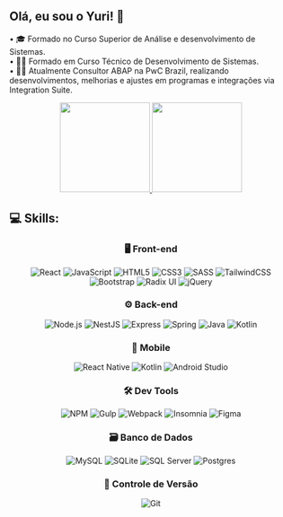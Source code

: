 ## Olá, eu sou o Yuri! 👋

• 🎓 Formado no Curso Superior de Análise e desenvolvimento de Sistemas. <br>
• 👨‍🎓 Formado em Curso Técnico de Desenvolvimento de Sistemas. <br>
• 🧑‍💻 Atualmente Consultor ABAP na PwC Brazil, realizando desenvolvimentos, melhorias e ajustes em programas e integrações via Integration Suite. <br>

<div align="center">
    <a href="https://github.com/YuriOlivs">
        <img height="160em" src="https://github-readme-stats.vercel.app/api?username=yuriolivs&show_icons=true&theme=dark"/>
        <img height="160em" src="https://github-readme-stats.vercel.app/api/top-langs/?username=yuriolivs&layout=compact&theme=dark"/>
    </a>
</div>

## 💻 Skills:

<div align="center">
    
### 🖥️ Front-end
<div align="center">
    <img src="https://img.shields.io/badge/react-%2320232a.svg?style=for-the-badge&logo=react&logoColor=%2361DAFB" alt="React" title="React" />
    <img src="https://img.shields.io/badge/javascript-%23323330.svg?style=for-the-badge&logo=javascript&logoColor=%23F7DF1E" alt="JavaScript" title="JavaScript" />
    <img src="https://img.shields.io/badge/html5-%23E34F26.svg?style=for-the-badge&logo=html5&logoColor=white" alt="HTML5" title="HTML5" />
    <img src="https://img.shields.io/badge/css3-%231572B6.svg?style=for-the-badge&logo=css3&logoColor=white" alt="CSS3" title="CSS3" />
    <img src="https://img.shields.io/badge/SASS-hotpink.svg?style=for-the-badge&logo=SASS&logoColor=white" alt="SASS" title="SASS" />
    <img src="https://img.shields.io/badge/tailwindcss-%2338B2AC.svg?style=for-the-badge&logo=tailwind-css&logoColor=white" alt="TailwindCSS" title="TailwindCSS" />
    <img src="https://img.shields.io/badge/bootstrap-%238511FA.svg?style=for-the-badge&logo=bootstrap&logoColor=white" alt="Bootstrap" title="Bootstrap" />
    <img src="https://img.shields.io/badge/radix%20ui-161618.svg?style=for-the-badge&logo=radix-ui&logoColor=white" alt="Radix UI" title="Radix UI" />
    <img src="https://img.shields.io/badge/jquery-%230769AD.svg?style=for-the-badge&logo=jquery&logoColor=white" alt="jQuery" title="jQuery" />
</div>

### ⚙️ Back-end

<div align="center">
    <img src="https://img.shields.io/badge/node.js-6DA55F?style=for-the-badge&logo=node.js&logoColor=whit" alt="Node.js" title="Node.js" />
    <img src="https://img.shields.io/badge/nestjs-%23E0234E.svg?style=for-the-badge&logo=nestjs&logoColor=white" alt="NestJS" title="NestJS" />
    <img src="https://img.shields.io/badge/express.js-%23404d59.svg?style=for-the-badge&logo=express&logoColor=%2361DAFB" alt="Express" title="Express" />
    <img src="https://img.shields.io/badge/spring-%236DB33F.svg?style=for-the-badge&logo=spring&logoColor=white" alt="Spring" title="Spring" />
    <img src="https://img.shields.io/badge/java-%23ED8B00.svg?style=for-the-badge&logo=openjdk&logoColor=white" alt="Java" title="Java" />
    <img src="https://img.shields.io/badge/kotlin-%237F52FF.svg?style=for-the-badge&logo=kotlin&logoColor=white" alt="Kotlin" title="Kotlin" />
</div>

### 📱 Mobile

<div align="center">
    <img src="https://img.shields.io/badge/react_native-%2320232a.svg?style=for-the-badge&logo=react&logoColor=%2361DAFB" alt="React Native" title="React Native" />
    <img src="https://img.shields.io/badge/kotlin-%237F52FF.svg?style=for-the-badge&logo=kotlin&logoColor=white" alt="Kotlin" title="Kotlin" />
    <img src="https://img.shields.io/badge/android%20studio-346ac1?style=for-the-badge&logo=android%20studio&logoColor=white" alt="Android Studio" title="Android Studio" />
</div>

### 🛠️ Dev Tools

<div align="center">
    <img src="https://img.shields.io/badge/NPM-%23CB3837.svg?style=for-the-badge&logo=npm&logoColor=white" alt="NPM" title="NPM" />
    <img src="https://img.shields.io/badge/GULP-%23CF4647.svg?style=for-the-badge&logo=gulp&logoColor=white" alt="Gulp" title="Gulp" />
    <img src="https://img.shields.io/badge/webpack-%238DD6F9.svg?style=for-the-badge&logo=webpack&logoColor=black" alt="Webpack" title="Webpack" />
    <img src="https://img.shields.io/badge/Insomnia-black?style=for-the-badge&logo=insomnia&logoColor=5849BE" alt="Insomnia" title="Insomnia" />
    <img src="https://img.shields.io/badge/figma-%23F24E1E.svg?style=for-the-badge&logo=figma&logoColor=white" alt="Figma" title="Figma" />
</div>


### 🗃️ Banco de Dados

<div align="center">
    <img src="https://img.shields.io/badge/mysql-4479A1.svg?style=for-the-badge&logo=mysql&logoColor=white" alt="MySQL" title="MySQL" />
    <img src="https://img.shields.io/badge/sqlite-%2307405e.svg?style=for-the-badge&logo=sqlite&logoColor=white" alt="SQLite" title="SQLite" />
    <img src="https://img.shields.io/badge/Microsoft%20SQL%20Server-CC2927?style=for-the-badge&logo=microsoft%20sql%20server&logoColor=White" alt="SQL Server" title="SQL Server" />
    <img src="https://img.shields.io/badge/postgres-%23316192.svg?style=for-the-badge&logo=postgresql&logoColor=white" alt="Postgres" title="Postgres" />
</div>


### 🔄 Controle de Versão

<img src="https://img.shields.io/badge/git-%23F05033.svg?style=for-the-badge&logo=git&logoColor=white" alt="Git" title="Git" />

</div>
